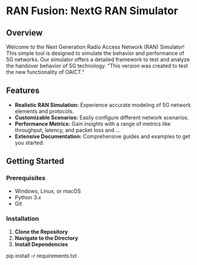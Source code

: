 # RAN Fusion: NextG RAN Simulator

## Overview
Welcome to the Next Generation Radio Access Network (RAN) Simulator! This simple tool is designed to simulate the behavior and performance of 5G networks. Our simulator offers a detailed framework to test and analyze the handover behavior of 5G technology. "This version was created to test the new functionality of OAICT."

## Features
- **Realistic RAN Simulation:** Experience accurate modeling of 5G network elements and protocols.
- **Customizable Scenarios:** Easily configure different network scenarios.
- **Performance Metrics:** Gain insights with a range of metrics like throughput, latency, and packet loss and ...
- **Extensive Documentation:** Comprehensive guides and examples to get you started.

## Getting Started

### Prerequisites
- Windows, Linux, or macOS
- Python 3.x
- Git

### Installation
1. **Clone the Repository**
2. **Navigate to the Directory**
3. **Install Dependencies**

pip install -r requirements.txt



   
